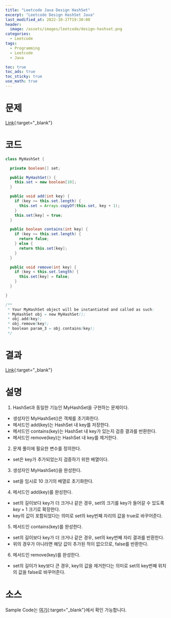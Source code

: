 ```yaml
---
title: "Leetcode Java Design HashSet"
excerpt: "Leetcode Design HashSet Java"
last_modified_at: 2022-10-27T19:30:00
header:
  image: /assets/images/leetcode/design-hashset.png
categories:
  - Leetcode
tags:
  - Programming
  - Leetcode
  - Java

toc: true
toc_ads: true
toc_sticky: true
use_math: true
---
```

# 문제
[Link](https://leetcode.com/problems/design-hashset){:target="_blank"}

# 코드
```java
class MyHashSet {

  private boolean[] set;

  public MyHashSet() {
    this.set = new boolean[10];
  }

  public void add(int key) {
    if (key >= this.set.length) {
      this.set = Arrays.copyOf(this.set, key + 1);
    }
    this.set[key] = true;
  }

  public boolean contains(int key) {
    if (key >= this.set.length) {
      return false;
    } else {
      return this.set[key];
    }
  }

  public void remove(int key) {
    if (key < this.set.length) {
      this.set[key] = false;
    }
  }

}

/**
 * Your MyHashSet object will be instantiated and called as such:
 * MyHashSet obj = new MyHashSet();
 * obj.add(key);
 * obj.remove(key);
 * boolean param_3 = obj.contains(key);
 */
```

# 결과
[Link](https://leetcode.com/submissions/detail/831982910/){:target="_blank"}

# 설명
1. HashSet과 동일한 기능인 MyHashSet을 구현하는 문제이다.
- 생성자인 MyHashSet()은 객체를 초기화한다.
- 메서드인 add(key)는 HashSet 내 key를 저장한다.
- 메서드인 contains(key)는 HashSet 내 key가 있는지 검증 결과를 반환한다.
- 메서드인 remove(key)는 HashSet 내 key를 제거한다.

2. 문제 풀이에 필요한 변수를 정의한다.
- set은 key가 추가되었는지 검증하기 위한 배열이다.

3. 생성자인 MyHashSet()을 완성한다.
- set을 임시로 10 크기의 배열로 초기화한다.

4. 메서드인 add(key)를 완성한다.
- set의 길이보다 key가 더 크거나 같은 경우, set의 크기를 key가 들어갈 수 있도록 $key + 1$ 크기로 확장한다.
- key의 값이 포함되었다는 의미로 set의 key번째 자리의 값을 true로 바꾸어준다.

5. 메서드인 contains(key)를 완성한다.
- set의 길이보다 key가 더 크거나 같은 경우, set의 key번째 자리 결과를 반환한다.
- 위의 경우가 아니라면 해당 값이 추가된 적이 없으므로, false를 반환한다.

6. 메서드인 remove(key)를 완성한다.
- set의 길이가 key보다 큰 경우, key의 값을 제거한다는 의미로 set의 key번째 위치의 값을 false로 바꾸어준다.

# 소스
Sample Code는 [여기](https://github.com/GracefulSoul/leetcode/blob/master/src/main/java/gracefulsoul/problems/DesignHashSet.java){:target="_blank"}에서 확인 가능합니다.